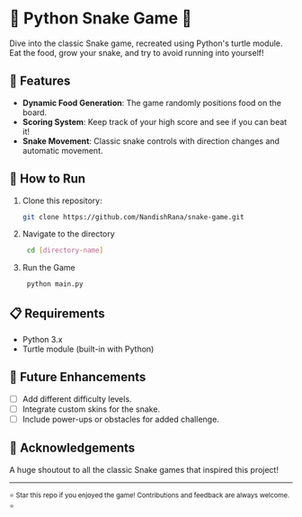 # 🐍 Python Snake Game 🐍

Dive into the classic Snake game, recreated using Python's turtle module. Eat the food, grow your snake, and try to avoid running into yourself!


## 🚀 Features

- **Dynamic Food Generation**: The game randomly positions food on the board.
- **Scoring System**: Keep track of your high score and see if you can beat it!
- **Snake Movement**: Classic snake controls with direction changes and automatic movement.
  
## 🔧 How to Run

1. Clone this repository:
   ```bash
   git clone https://github.com/NandishRana/snake-game.git
   ```
2. Navigate to the directory
   ```bash
    cd [directory-name]
    ```
3. Run the Game
    ```bash
     python main.py
    ```

## 📋 Requirements

- Python 3.x
- Turtle module (built-in with Python)

## 🌟 Future Enhancements

- [ ] Add different difficulty levels.
- [ ] Integrate custom skins for the snake.
- [ ] Include power-ups or obstacles for added challenge.

## 🙏 Acknowledgements

A huge shoutout to all the classic Snake games that inspired this project!

---

<sub>⭐ Star this repo if you enjoyed the game! Contributions and feedback are always welcome. ⭐</sub>
